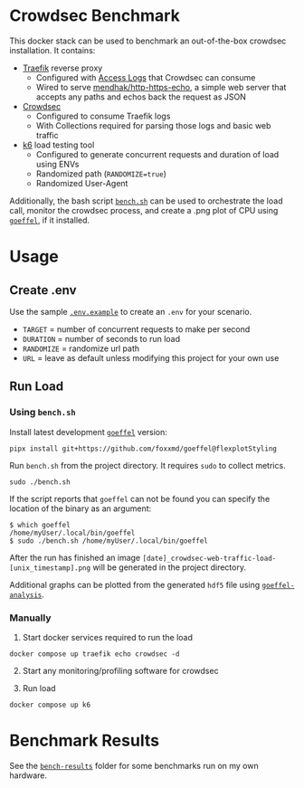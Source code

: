 # Crowdsec Benchmark

This docker stack can be used to benchmark an out-of-the-box crowdsec installation. It contains:

* [Traefik](https://doc.traefik.io/traefik/getting-started/install-traefik/) reverse proxy
  * Configured with [Access Logs](https://doc.traefik.io/traefik/observe/logs-and-access-logs/#access-logs) that Crowdsec can consume
  * Wired to serve [mendhak/http-https-echo](https://github.com/mendhak/docker-http-https-echo), a simple web server that accepts any paths and echos back the request as JSON
* [Crowdsec](https://docs.crowdsec.net/)
  * Configured to consume Traefik logs
  * With Collections required for parsing those logs and basic web traffic
* [k6](https://grafana.com/docs/k6/latest/) load testing tool
  * Configured to generate concurrent requests and duration of load using ENVs
  * Randomized path (`RANDOMIZE=true`)
  * Randomized User-Agent

Additionally, the bash script [`bench.sh`](/bench.sh) can be used to orchestrate the load call, monitor the crowdsec process, and create a .png plot of CPU using [`goeffel`](https://github.com/jgehrcke/goeffel), if it installed.

# Usage

## Create .env

Use the sample [`.env.example`](/.env.example) to create an `.env` for your scenario.

* `TARGET` = number of concurrent requests to make per second
* `DURATION` = number of seconds to run load
* `RANDOMIZE` = randomize url path
* `URL` = leave as default unless modifying this project for your own use

## Run Load

### Using `bench.sh`

Install latest development [`goeffel`](hhttps://github.com/jgehrcke/goeffel) version:

```shell
pipx install git+https://github.com/foxxmd/goeffel@flexplotStyling
```

Run `bench.sh` from the project directory. It requires `sudo` to collect metrics.

```shell
sudo ./bench.sh
```

If the script reports that `goeffel` can not be found you can specify the location of the binary as an argument:

```shell
$ which goeffel
/home/myUser/.local/bin/goeffel
$ sudo ./bench.sh /home/myUser/.local/bin/goeffel
```

After the run has finished an image `[date]_crowdsec-web-traffic-load-[unix_timestamp].png` will be generated in the project directory.

Additional graphs can be plotted from the generated `hdf5` file using [`goeffel-analysis`](https://github.com/jgehrcke/goeffel?tab=readme-ov-file#goeffel-analysis-data-inspection-and-visualization).

### Manually

1. Start docker services required to run the load

```shell
docker compose up traefik echo crowdsec -d
```

2. Start any monitoring/profiling software for crowdsec

3. Run load

```shell
docker compose up k6
```

# Benchmark Results

See the [`bench-results`](/bench-results/) folder for some benchmarks run on my own hardware.